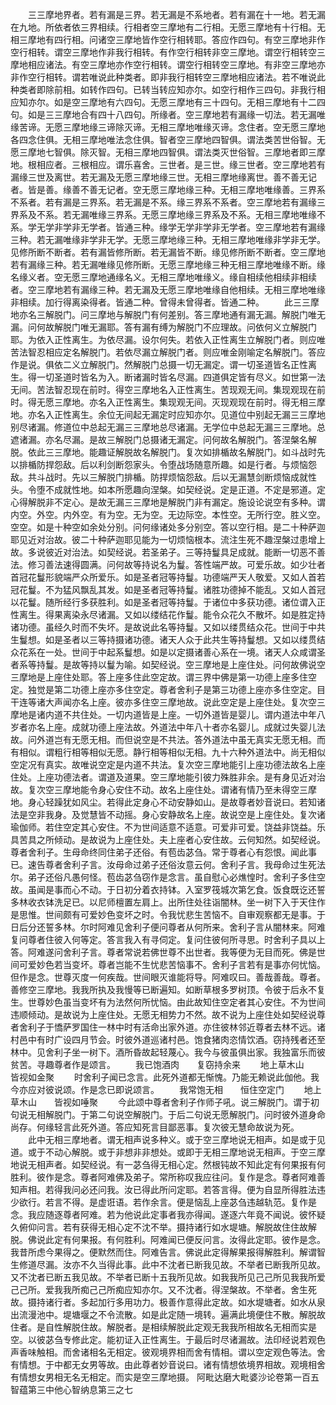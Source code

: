 <!-- { "loadSidebar": true } -->
　　三三摩地界者。若有漏是三界。若无漏是不系地者。若有漏在十一地。若无漏在九地。所依者依三界相续。行相者空三摩地有二行相。无愿三摩地有十行相。无相三摩地有四行相。问诸空三摩地皆作空行相转耶。答应作四句。有空三摩地非作空行相转。谓空三摩地作非我行相转。有作空行相转非空三摩地。谓空行相转空三摩地相应诸法。有空三摩地亦作空行相转。谓空行相转空三摩地。有非空三摩地亦非作空行相转。谓若唯说此种类者。即非我行相转空三摩地相应诸法。若不唯说此种类者即除前相。如转作四句。已转当转应知亦尔。如空行相作三四句。非我行相应知亦尔。如是空三摩地有六四句。无愿三摩地有三十四句。无相三摩地有十二四句。如是三三摩地合有四十八四句。所缘者。空三摩地若有漏缘一切法。若无漏唯缘苦谛。无愿三摩地缘三谛除灭谛。无相三摩地唯缘灭谛。念住者。空无愿三摩地各四念住俱。无相三摩地唯法念住俱。智者空三摩地四智俱。谓法类苦世俗智。无愿三摩地七智俱。除灭智。无相三摩地四智俱。谓法类灭世俗智。三摩地者即三摩地。根相应者。三根相应。谓乐喜舍。三世者。是三世。缘三世者。空三摩地若有漏缘三世及离世。若无漏及无愿三摩地缘三世。无相三摩地缘离世。善不善无记者。皆是善。缘善不善无记者。空无愿三摩地缘三种。无相三摩地唯缘善。三界系不系者。若有漏是三界系。若无漏是不系。缘三界系不系者。空三摩地若有漏缘三界系及不系。若无漏唯缘三界系。无愿三摩地缘三界系及不系。无相三摩地唯缘不系。学无学非学非无学者。皆通三种。缘学无学非学非无学者。空三摩地若有漏缘三种。若无漏唯缘非学非无学。无愿三摩地缘三种。无相三摩地唯缘非学非无学。见修所断不断者。若有漏皆修所断。若无漏皆不断。缘见修所断不断者。空三摩地若有漏缘三种。若无漏唯缘见修所断。无愿三摩地缘三种无相三摩地唯缘不断。缘名缘义者。空无愿三摩地通缘名义。无相三摩地唯缘义。缘自相续他相续非相续者。空三摩地若有漏缘三种。若无漏及无愿三摩地唯缘自他相续。无相三摩地唯缘非相续。加行得离染得者。皆通二种。曾得未曾得者。皆通二种。
　　此三三摩地亦名三解脱门。问三摩地与解脱门有何差别。答三摩地通有漏无漏。解脱门唯无漏。问何故解脱门唯无漏耶。答有漏有缚为解脱门不应理故。问依何义立解脱门耶。为依入正性离生。为依尽漏。设尔何失。若依入正性离生立解脱门者。则应唯苦法智忍相应定名解脱门。若依尽漏立解脱门者。则应唯金刚喻定名解脱门。答应作是说。俱依二义立解脱门。然解脱门总摄一切无漏定。谓一切圣道皆名正性离生。得一切圣道时皆名为入。断诸漏时皆名尽漏。四道俱定皆有尽义。如世第一法无间。苦法智忍现在前时。得空三摩地名入正性离生。苦现观无间。集现观现在前时。得无愿三摩地。亦名入正性离生。集现观无间。灭现观现在前时。得无相三摩地。亦名入正性离生。余位无间起无漏定时应知亦尔。见道位中别起无漏三三摩地别尽诸漏。修道位中总起无漏三三摩地总尽诸漏。无学位中总起无漏三三摩地。总遮诸漏。亦名尽漏。是故三解脱门总摄诸无漏定。问何故名解脱门。答涅槃名解脱。依此三三摩地。能趣证解脱故名解脱门。复次如排楯故名解脱门。如斗战时先以排楯防捍怨敌。后以利剑断怨家头。令堕战场随意所趣。如是行者。与烦恼怨敌。共斗战时。先以三解脱门排楯。防捍烦恼怨敌。后以无漏慧剑断烦恼成就性头。令堕不成就性地。如本所愿趣向涅槃。如契经说。定是正道。不定是邪道。定心得解脱非不定心。是故无漏三三摩地是解脱门非有漏定。施设论说空有多种。谓内空。外空。内外空。有为空。无为空。无边际空。本性空。无所行空。胜义空。空空。如是十种空如余处分别。问何缘诸处多分别空。答以空行相。是二十种萨迦耶见近对治故。彼二十种萨迦耶见能为一切烦恼根本。流注生死不趣涅槃过患增上故。多说彼近对治法。如契经说。若圣弟子。三等持鬘具足成就。能断一切恶不善法。修习善法速得圆满。问何故等持说名为鬘。答性端严故。可爱乐故。如少壮者首冠花鬘形貌端严众所爱乐。如是圣者冠等持鬘。功德端严天人敬爱。又如人首若冠花鬘。不为猛风飘乱其发。如是圣者冠等持鬘。诸胜功德掉不能乱。又如人首冠以花鬘。随所经行多获胜利。如是圣者冠等持鬘。于诸位中多获功德。诸位谓入正性离生。得果离染永尽诸漏。又如以缕结花作鬘。能令众花久不散坏。如是胜定持诸功德。虽经久时而不失坏。是故说此名等持鬘。又如以缕贯结众花。世间于中共生鬘想。如是圣者以三等持摄诸功德。诸天人众于此共生等持鬘想。又如以缕贯结众花系在一处。世间于中起系鬘想。如是以定摄诸善心系在一境。诸天人众咸谓圣者系等持鬘。是故等持以鬘为喻。如契经说。空三摩地是上座住处。问何故佛说空三摩地是上座住处耶。答上座多住此空定故。谓三界中佛是第一功德上座多住空定。独觉是第二功德上座亦多住空定。尊者舍利子是第三功德上座亦多住空定。目干连等诸大声闻亦名上座。彼亦多住空三摩地故。说此空定是上座住处。复次空三摩地是诸内道不共住处。一切内道皆是上座。一切外道皆是婴儿。谓内道法中年八岁者亦名上座。成就功德上座法故。外道法中年八十者亦名婴儿。成就过失婴儿法故。问外道岂有无愿无相。而但说空是不共法。答外道法中虽无真实无愿无相。而有相似。谓粗行相等相似无愿。静行相等相似无相。九十六种外道法中。尚无相似空定况有真实。故唯说空定是内道不共法。复次空三摩地能引上座功德法故名上座住处。上座功德法者。谓道及道果。空三摩地能引彼力殊胜非余。是有身见近对治故。复次空三摩地能令身心安住不动。故名上座住处。谓诸有情乃至未得空三摩地。身心轻躁犹如风尘。若得此定身心不动安静如山。是故尊者妙音说曰。若知诸法是空非我身。及觉慧皆不动摇。身心安静故名上座。故说空是上座住处。复次诸瑜伽师。若住空定其心安住。不为世间适意不适意。可爱非可爱。饶益非饶益。乐具苦具之所倾动。是故说为上座住处。夫上座者心安住故。云何知然。如契经说。尊者舍利子。生母命终同住弟子还俗。有苞齿苾刍。常于尊者心有怨恨。闻此事已。速告尊者舍利子言。汝母命过弟子还俗汝意云何。舍利子言。我母命过生死法尔。弟子还俗凡愚何怪。苞齿苾刍窃作是念言。虽自慰心必燋惶时。舍利子多住空故。虽闻是事而心不动。于日初分着衣持钵。入室罗筏城次第乞食。饭食既讫还誓多林收衣钵洗足已。以尼师檀置左肩上。出所住处往诣闇林。坐一树下入于天住作是思惟。世间颇有可爱妙色变坏之时。令我忧悲生苦恼不。自审观察都无是事。于日后分还誓多林。尔时阿难见舍利子便问尊者从何所来。舍利子言从闇林来。阿难复问尊者住彼入何等定。答言我入有寻伺定。复问住彼何所寻思。时舍利子具以上答。阿难遂问舍利子言。尊者常说若佛世尊不出世者。我等便为无目而死。佛是世间可爱妙色若当变坏。尊者岂能不生忧悲苦恼事不。舍利子言若有是事亦何忧恼。但作是念。世尊灭度一何疾哉。世间眼灭谁能将导。阿难叹曰。善哉善哉。尊者。善修空三摩地。我我所执及我慢等已断遍知。如断草根多罗树顶。令彼于后永不复生。世尊妙色虽当变坏有为法然何所忧恼。由此故知住空定者其心安住。不为世间违顺倾动。是故说为上座住处。无愿无相势力不然。故不说为上座住处如契经说尊者舍利子于憍萨罗国住一林中时有活命出家外道。亦住彼林邻近尊者去林不远。诸村邑中有时广设四月节会。时彼外道巡诸村邑。饱食猪肉恣情饮酒。窃持残者还至林中。见舍利子坐一树下。酒所昏故起轻蔑心。我今与彼虽俱出家。我独富乐而彼贫苦。寻趣尊者作是颂言。
　　我已饱酒肉　　复窃持余来
　　地上草木山　　皆视如金聚
　　时舍利子闻已念言。此死外道都无惭愧。乃能无赖说此伽他。我今亦应对彼说颂。作是念已即说颂言。
　　我常饱无相　　恒住空定门
　　地上草木山　　皆视如唾聚
　　今此颂中尊者舍利子作师子吼。说三解脱门。谓于初句说无相解脱门。于第二句说空解脱门。于后二句说无愿解脱门。问时彼外道身命尚存。何缘轻言此死外道。答应知死言目鄙恶事。复次彼无慧命故说为死。
　　此中无相三摩地者。谓无相声说多种义。或于空三摩地说无相声。如是或于见道。或于不动心解脱。或于非想非非想处。或即于无相三摩地说无相声。于空三摩地说无相声者。如契经说。有一苾刍得无相心定。然根钝故不知此定有何果报有何胜利。彼作是念。尊者阿难佛及弟子。常所称叹我应往问。复作是念。尊者阿难善知声相。若得我问必还问我。汝已得此所问定耶。若答言得。便为自显所得胜法违少欲行。若言不得。是虚诳语。若作余言。便是恼乱上座苾刍违越轨范。复作是念。我应随逐尊者阿难。若为他说此定事者我亦得闻。遂逐六年竟不闻说。彼怀疑久俯仰问言。若有获得无相心定不沈不举。摄持诸行如水堤塘。解脱故住住故解脱。佛说此定有何果报。有何胜利。阿难闻已便反问言。汝得此定耶。彼作是念。我昔所虑今果得之。便默然而住。阿难告言。佛说此定得解果报得解胜利。解谓智生修道尽漏。汝亦不久当得此事。此中不沈者已断我见故。不举者已断我所见故。又不沈者已断五我见故。不举者已断十五我所见故。如我我所见己己所见我我所爱己己所。爱我我所痴己己所痴应知亦尔。又不沈者。得涅槃故。不举者。舍生死故。摄持诸行者。多起加行多用功力。极善作意得此定故。如水堤塘者。如水从泉出流漫池中。堤塘堰之不令流散。如是此定随一境转。遍满此境便住不散。解脱故住者。是自性解脱住故。解脱者。是相续解脱此定观无我我所相故名无相而实是空。以彼苾刍专修此定。能初证入正性离生。于最后时尽诸漏故。法印经说若观色声香味触相。而舍诸相名无相定。彼观境界相而舍有情相。谓以空定观色等法。舍有情想。于中都无女男等故。由此尊者妙音说曰。诸有情想依境界相故。观境相舍有情想女男相无名无相定。而实是空三摩地摄。
阿毗达磨大毗婆沙论卷第一百五
智蕴第三中他心智纳息第三之七
